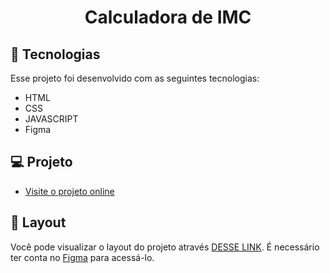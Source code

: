 <h1 align="center">Calculadora de IMC</h1>

## 🚀 Tecnologias

Esse projeto foi desenvolvido com as seguintes tecnologias:

- HTML 
- CSS
- JAVASCRIPT
- Figma

## 💻 Projeto

- [Visite o projeto online](https://portarriaux.github.io/Calculadora-de-IMC/)

## 🔖 Layout

Você pode visualizar o layout do projeto através [DESSE LINK](https://www.figma.com/file/CGCZJj9j6RWq4RRFN9GuhQ/IMC-(Copy)?node-id=6%3A4&t=R3RegJvGIdkm31XG-0). É necessário ter conta no [Figma](https://figma.com) para acessá-lo.
